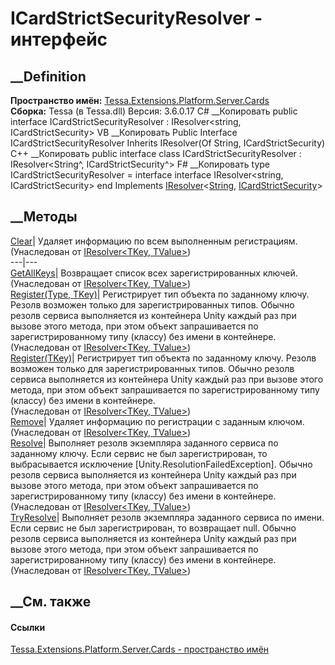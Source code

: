 # ICardStrictSecurityResolver - интерфейс
##  __Definition
 **Пространство имён:**
[Tessa.Extensions.Platform.Server.Cards](N_Tessa_Extensions_Platform_Server_Cards.htm)  
 **Сборка:** Tessa (в Tessa.dll) Версия: 3.6.0.17
C# __Копировать
     public interface ICardStrictSecurityResolver : IResolver<string, ICardStrictSecurity>
VB __Копировать
     Public Interface ICardStrictSecurityResolver
    	Inherits IResolver(Of String, ICardStrictSecurity)
C++ __Копировать
     public interface class ICardStrictSecurityResolver : IResolver<String^, ICardStrictSecurity^>
F# __Копировать
     type ICardStrictSecurityResolver = 
        interface
            interface IResolver<string, ICardStrictSecurity>
        end
Implements
    [IResolver](T_Tessa_Platform_IResolver_2.htm)<[String](https://learn.microsoft.com/dotnet/api/system.string), [ICardStrictSecurity](T_Tessa_Extensions_Platform_Server_Cards_ICardStrictSecurity.htm)>
##  __Методы
[Clear](M_Tessa_Platform_IResolver_2_Clear.htm)| Удаляет информацию по всем
выполненным регистрациям.  
(Унаследован от [IResolver<TKey, TValue>](T_Tessa_Platform_IResolver_2.htm))  
---|---  
[GetAllKeys](M_Tessa_Platform_IResolver_2_GetAllKeys.htm)| Возвращает список
всех зарегистрированных ключей.  
(Унаследован от [IResolver<TKey, TValue>](T_Tessa_Platform_IResolver_2.htm))  
[Register(Type, TKey)](M_Tessa_Platform_IResolver_2_Register.htm)|
Регистрирует тип объекта по заданному ключу. Резолв возможен только для
зарегистрированных типов. Обычно резолв сервиса выполняется из контейнера
Unity каждый раз при вызове этого метода, при этом объект запрашивается по
зарегистрированному типу (классу) без имени в контейнере.  
(Унаследован от [IResolver<TKey, TValue>](T_Tessa_Platform_IResolver_2.htm))  
[Register<TConcrete>(TKey)](M_Tessa_Platform_IResolver_2_Register__1.htm)|
Регистрирует тип объекта по заданному ключу. Резолв возможен только для
зарегистрированных типов. Обычно резолв сервиса выполняется из контейнера
Unity каждый раз при вызове этого метода, при этом объект запрашивается по
зарегистрированному типу (классу) без имени в контейнере.  
(Унаследован от [IResolver<TKey, TValue>](T_Tessa_Platform_IResolver_2.htm))  
[Remove](M_Tessa_Platform_IResolver_2_Remove.htm)| Удаляет информацию по
регистрации с заданным ключом.  
(Унаследован от [IResolver<TKey, TValue>](T_Tessa_Platform_IResolver_2.htm))  
[Resolve](M_Tessa_Platform_IResolver_2_Resolve.htm)|  Выполняет резолв
экземпляра заданного сервиса по заданному ключу. Если сервис не был
зарегистрирован, то выбрасывается исключение
[Unity.ResolutionFailedException]. Обычно резолв сервиса выполняется из
контейнера Unity каждый раз при вызове этого метода, при этом объект
запрашивается по зарегистрированному типу (классу) без имени в контейнере.  
(Унаследован от [IResolver<TKey, TValue>](T_Tessa_Platform_IResolver_2.htm))  
[TryResolve](M_Tessa_Platform_IResolver_2_TryResolve.htm)|  Выполняет резолв
экземпляра заданного сервиса по имени. Если сервис не был зарегистрирован, то
возвращает null. Обычно резолв сервиса выполняется из контейнера Unity каждый
раз при вызове этого метода, при этом объект запрашивается по
зарегистрированному типу (классу) без имени в контейнере.  
(Унаследован от [IResolver<TKey, TValue>](T_Tessa_Platform_IResolver_2.htm))  
##  __См. также
#### Ссылки
[Tessa.Extensions.Platform.Server.Cards - пространство
имён](N_Tessa_Extensions_Platform_Server_Cards.htm)
